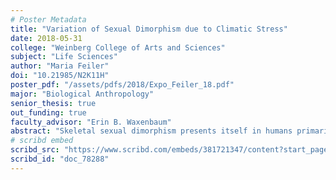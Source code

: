 ```yaml
---
# Poster Metadata
title: "Variation of Sexual Dimorphism due to Climatic Stress"
date: 2018-05-31
college: "Weinberg College of Arts and Sciences"
subject: "Life Sciences"
author: "Maria Feiler"
doi: "10.21985/N2K11H"
poster_pdf: "/assets/pdfs/2018/Expo_Feiler_18.pdf"
major: "Biological Anthropology"
senior_thesis: true
out_funding: true
faculty_advisor: "Erin B. Waxenbaum"
abstract: "Skeletal sexual dimorphism presents itself in humans primarily through the anatomical shape of the cranium and pelvis. However, some physical anthropologists maintain that climate could have an effect on human sexual dimorphism. Despite ongoing research pertaining to climatic effects on soft tissue or size dimorphism, little to no research has looked how climate affects nonmetric skeletal indicators of sex. To further understand the plasticity of the human skeleton, standard sex indicators of the cranium and pelvis in two populations of differing climatic stress (a Native Alaskan sample and a portion of the Terry Black collection) were compared and assessed for statistical significance. The results of this study indicate that the relationship between climate and sexual dimorphism is more complicated than initially understood and requires more research to understand the complex relationships between climate, life history, and the human skeleton. This study opens discussions of how many factors, including climate, nutrition, stress, and disease, could affect standard forensic and archaeological procedures and potentially produce more accurate skeletal assessment in the future."
# scribd embed
scribd_src: "https://www.scribd.com/embeds/381721347/content?start_page=1&view_mode=scroll&access_key=key-0pL9IuhqwPxejIfzgQEj&show_recommendations=true"
scribd_id: "doc_78288"
---
```

